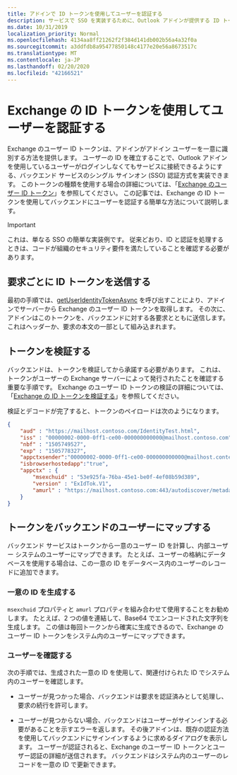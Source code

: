 ```yaml
---
title: アドインで ID トークンを使用してユーザーを認証する
description: サービスで SSO を実装するために、Outlook アドインが提供する ID トークンの使用方法について説明します。
ms.date: 10/31/2019
localization_priority: Normal
ms.openlocfilehash: 4134aa8ff21262f2f384d141db002b56a4a32f0a
ms.sourcegitcommit: a3ddfdb8a95477850148c4177e20e56a8673517c
ms.translationtype: MT
ms.contentlocale: ja-JP
ms.lasthandoff: 02/20/2020
ms.locfileid: "42166521"
---
```

# <a name="authenticate-a-user-with-an-identity-token-for-exchange"></a>Exchange の ID トークンを使用してユーザーを認証する

Exchange のユーザー ID トークンは、アドインがアドイン ユーザーを一意に識別する方法を提供します。 ユーザーの ID を確立することで、Outlook アドインを使用しているユーザーがログインしなくてもサービスに接続できるようにする、バックエンド サービスのシングル サインオン (SSO) 認証方式を実装できます。 このトークンの種類を使用する場合の詳細については、「[Exchange のユーザー ID トークン](authentication.md#exchange-user-identity-token)」を参照してください。 この記事では、Exchange の ID トークンを使用してバックエンドにユーザーを認証する簡単な方法について説明します。

> [!IMPORTANT]
> これは、単なる SSO の簡単な実装例です。 従来どおり、ID と認証を処理するときは、コードが組織のセキュリティ要件を満たしていることを確認する必要があります。

## <a name="send-the-id-token-with-each-request"></a>要求ごとに ID トークンを送信する

最初の手順では、[getUserIdentityTokenAsync](../reference/objectmodel/preview-requirement-set/office.context.mailbox.md#methods) を呼び出すことにより、アドインでサーバーから Exchange のユーザー ID トークンを取得します。 その次に、アドインはこのトークンを、バックエンドに対する各要求とともに送信します。 これはヘッダーか、要求の本文の一部として組み込まれます。

## <a name="validate-the-token"></a>トークンを検証する

バックエンドは、トークンを検証してから承諾する必要があります。 これは、トークンがユーザーの Exchange サーバーによって発行されたことを確認する重要な手順です。 Exchange のユーザー ID トークンの検証の詳細については、「[Exchange の ID トークンを検証する](validate-an-identity-token.md)」を参照してください。

検証とデコードが完了すると、トークンのペイロードは次のようになります。

```json
{ 
    "aud" : "https://mailhost.contoso.com/IdentityTest.html",
    "iss" : "00000002-0000-0ff1-ce00-000000000000@mailhost.contoso.com",
    "nbf" : "1505749527",
    "exp" : "1505778327",
    "appctxsender":"00000002-0000-0ff1-ce00-000000000000@mailhost.context.com",
    "isbrowserhostedapp":"true",
    "appctx" : {
        "msexchuid" : "53e925fa-76ba-45e1-be0f-4ef08b59d389",
        "version" : "ExIdTok.V1",
        "amurl" : "https://mailhost.contoso.com:443/autodiscover/metadata/json/1"
    }
}
```

## <a name="map-the-token-to-a-user-in-your-backend"></a>トークンをバックエンドのユーザーにマップする

バックエンド サービスはトークンから一意のユーザー ID を計算し、内部ユーザー システムのユーザーにマップできます。 たとえば、ユーザーの格納にデータベースを使用する場合は、この一意の ID をデータベース内のユーザーのレコードに追加できます。

### <a name="generate-a-unique-id"></a>一意の ID を生成する

`msexchuid` プロパティと `amurl` プロパティを組み合わせて使用することをお勧めします。 たとえば、2 つの値を連結して、Base64 でエンコードされた文字列を生成します。 この値は毎回トークンから確実に生成できるので、Exchange のユーザー ID トークンをシステム内のユーザーにマップできます。

### <a name="check-the-user"></a>ユーザーを確認する

次の手順では、生成された一意の ID を使用して、関連付けられた ID でシステム内のユーザーを確認します。

- ユーザーが見つかった場合、バックエンドは要求を認証済みとして処理し、要求の続行を許可します。

- ユーザーが見つからない場合、バックエンドはユーザーがサインインする必要があることを示すエラーを返します。 その後アドインは、既存の認証方法を使用してバックエンドにサインインするように求めるダイアログを表示します。 ユーザーが認証されると、Exchange のユーザー ID トークンとユーザー認証の詳細が送信されます。 バックエンドはシステム内のユーザーのレコードを一意の ID で更新できます。
